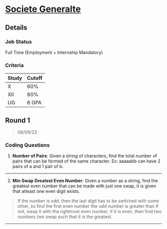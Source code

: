 # [Societe Generalte](https://globalsolutioncenter.societegenerale.in/en/)

## Details

### Job Status

Full Time (Employment + Internship Mandatory)

### Criteria

| Study | Cutoff |
|-------|--------|
| X     | 60%    |
| XII   | 60%    |
| UG    | 6 GPA  |

[comment]: # (Any other details go under this. This is a comment)


[comment]: # (Details about the rounds go under this comment.)

## Round 1

> 06/09/23

[comment]: # (Summary of the sections and experience below this comment.)

### Coding Questions

1. **Number of Pairs**: Given a string of characters, find the total number of pairs that can be formed of the same character. Ex: aaaaabb can have 2 pairs of a and 1 pair of b.

[comment]: # (Add any resources or links or code to this question under this comment.)

---

2. **Min Swap Greatest Even Number**: Given a number as a string, find the greatest even number that can be made with just one swap, it is given that atleast one even digit exists.

> If the number is odd, then the last digit has to be switched with some other, so find the first even number the odd number is greater than if not, swap it with the rightmost even number, if it is even, then find two numbers two swap such that it is the greatest.

[comment]: # (Add any resources or links or code to this question under this comment.)

---
